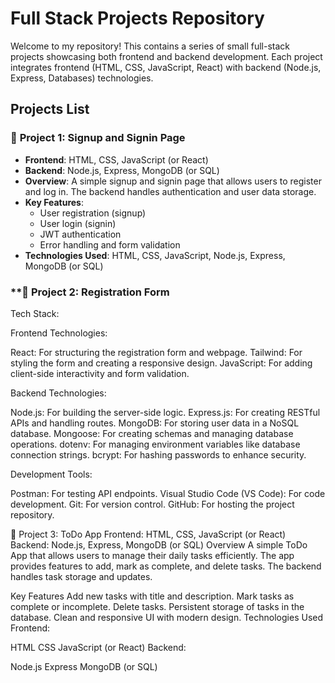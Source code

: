 # Full Stack Projects Repository

Welcome to my repository! This contains a series of small full-stack projects showcasing both frontend and backend development. Each project integrates frontend (HTML, CSS, JavaScript, React) with backend (Node.js, Express, Databases) technologies.

## Projects List

### 📝 **Project 1: Signup and Signin Page**
   - **Frontend**: HTML, CSS, JavaScript (or React)
   - **Backend**: Node.js, Express, MongoDB (or SQL)
   - **Overview**: A simple signup and signin page that allows users to register and log in. The backend handles authentication and user data storage.
   - **Key Features**:
     - User registration (signup)
     - User login (signin)
     - JWT authentication
     - Error handling and form validation
   - **Technologies Used**: HTML, CSS, JavaScript, Node.js, Express, MongoDB (or SQL)

### **📝 Project 2: Registration Form

Tech Stack:

Frontend Technologies:

React: For structuring the registration form and webpage.
Tailwind: For styling the form and creating a responsive design.
JavaScript: For adding client-side interactivity and form validation.

Backend Technologies:

Node.js: For building the server-side logic.
Express.js: For creating RESTful APIs and handling routes.
MongoDB: For storing user data in a NoSQL database.
Mongoose: For creating schemas and managing database operations.
dotenv: For managing environment variables like database connection strings.
bcrypt: For hashing passwords to enhance security.

Development Tools:

Postman: For testing API endpoints.
Visual Studio Code (VS Code): For code development.
Git: For version control.
GitHub: For hosting the project repository.


📝 Project 3: ToDo App
Frontend: HTML, CSS, JavaScript (or React)
Backend: Node.js, Express, MongoDB (or SQL)
Overview
A simple ToDo App that allows users to manage their daily tasks efficiently. The app provides features to add, mark as complete, and delete tasks. The backend handles task storage and updates.

Key Features
Add new tasks with title and description.
Mark tasks as complete or incomplete.
Delete tasks.
Persistent storage of tasks in the database.
Clean and responsive UI with modern design.
Technologies Used
Frontend:

HTML
CSS
JavaScript (or React)
Backend:

Node.js
Express
MongoDB (or SQL)

